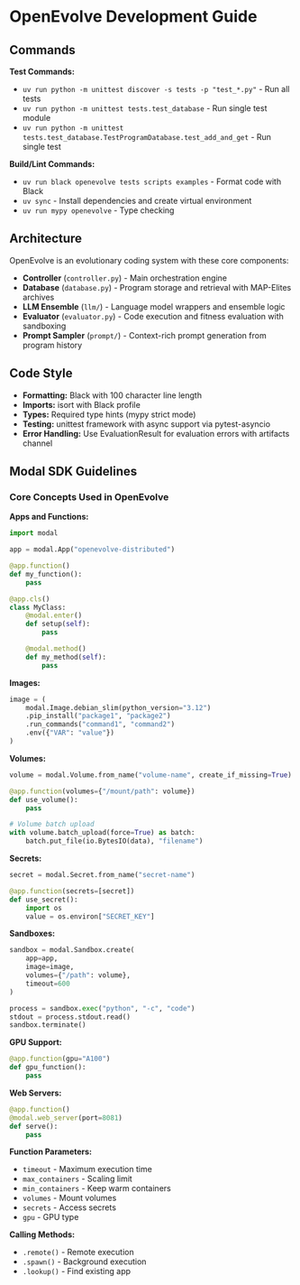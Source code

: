 # OpenEvolve Development Guide

## Commands

**Test Commands:**
- `uv run python -m unittest discover -s tests -p "test_*.py"` - Run all tests
- `uv run python -m unittest tests.test_database` - Run single test module
- `uv run python -m unittest tests.test_database.TestProgramDatabase.test_add_and_get` - Run single test

**Build/Lint Commands:**
- `uv run black openevolve tests scripts examples` - Format code with Black
- `uv sync` - Install dependencies and create virtual environment
- `uv run mypy openevolve` - Type checking

## Architecture

OpenEvolve is an evolutionary coding system with these core components:
- **Controller** (`controller.py`) - Main orchestration engine
- **Database** (`database.py`) - Program storage and retrieval with MAP-Elites archives
- **LLM Ensemble** (`llm/`) - Language model wrappers and ensemble logic
- **Evaluator** (`evaluator.py`) - Code execution and fitness evaluation with sandboxing
- **Prompt Sampler** (`prompt/`) - Context-rich prompt generation from program history

## Code Style

- **Formatting:** Black with 100 character line length
- **Imports:** isort with Black profile
- **Types:** Required type hints (mypy strict mode)
- **Testing:** unittest framework with async support via pytest-asyncio
- **Error Handling:** Use EvaluationResult for evaluation errors with artifacts channel

## Modal SDK Guidelines

### Core Concepts Used in OpenEvolve

**Apps and Functions:**
```python
import modal

app = modal.App("openevolve-distributed")

@app.function()
def my_function():
    pass

@app.cls()
class MyClass:
    @modal.enter()
    def setup(self):
        pass

    @modal.method()
    def my_method(self):
        pass
```

**Images:**
```python
image = (
    modal.Image.debian_slim(python_version="3.12")
    .pip_install("package1", "package2")
    .run_commands("command1", "command2")
    .env({"VAR": "value"})
)
```

**Volumes:**
```python
volume = modal.Volume.from_name("volume-name", create_if_missing=True)

@app.function(volumes={"/mount/path": volume})
def use_volume():
    pass

# Volume batch upload
with volume.batch_upload(force=True) as batch:
    batch.put_file(io.BytesIO(data), "filename")
```

**Secrets:**
```python
secret = modal.Secret.from_name("secret-name")

@app.function(secrets=[secret])
def use_secret():
    import os
    value = os.environ["SECRET_KEY"]
```

**Sandboxes:**
```python
sandbox = modal.Sandbox.create(
    app=app,
    image=image,
    volumes={"/path": volume},
    timeout=600
)

process = sandbox.exec("python", "-c", "code")
stdout = process.stdout.read()
sandbox.terminate()
```

**GPU Support:**
```python
@app.function(gpu="A100")
def gpu_function():
    pass
```

**Web Servers:**
```python
@app.function()
@modal.web_server(port=8081)
def serve():
    pass
```

**Function Parameters:**
- `timeout` - Maximum execution time
- `max_containers` - Scaling limit
- `min_containers` - Keep warm containers
- `volumes` - Mount volumes
- `secrets` - Access secrets
- `gpu` - GPU type

**Calling Methods:**
- `.remote()` - Remote execution
- `.spawn()` - Background execution
- `.lookup()` - Find existing app
